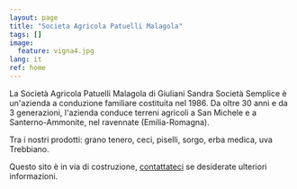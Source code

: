 ```yaml
---
layout: page
title: "Societa Agricola Patuelli Malagola"
tags: []
image:
  feature: vigna4.jpg
lang: it
ref: home
---
```


La Società Agricola Patuelli Malagola di Giuliani Sandra Società Semplice è un'azienda a conduzione familiare costituita nel 1986. Da oltre 30 anni e da 3 generazioni, l'azienda conduce terreni agricoli a San Michele e a Santerno-Ammonite, nel ravennate (Emilia-Romagna).

Tra i nostri prodotti: grano tenero, ceci, piselli, sorgo, erba medica, uva Trebbiano.   


Questo sito è in via di costruzione, [contattateci](/contatti/) se desiderate ulteriori informazioni.   
